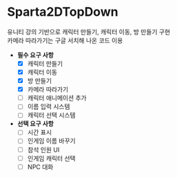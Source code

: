 # Sparta2DTopDown
유니티 강의 기반으로 캐릭터 만들기, 캐릭터 이동, 방 만들기 구현<br>
카메라 따라가기는 구글 서치해 나온 코드 이용

- **필수 요구 사항**
    - [x]  캐릭터 만들기
    - [x]  캐릭터 이동
    - [x]  방 만들기
    - [x]  카메라 따라가기
    - [ ]  캐릭터 애니메이션 추가
    - [ ]  이름 입력 시스템
    - [ ]  캐릭터 선택 시스템
- **선택 요구 사항**
    - [ ]  시간 표시
    - [ ]  인게임 이름 바꾸기
    - [ ]  참석 인원 UI
    - [ ]  인게임 캐릭터 선택
    - [ ]  NPC 대화
